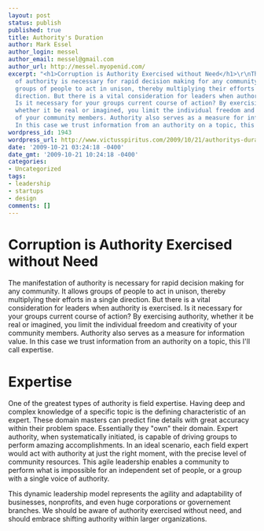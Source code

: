```yaml
---
layout: post
status: publish
published: true
title: Authority's Duration
author: Mark Essel
author_login: messel
author_email: messel@gmail.com
author_url: http://messel.myopenid.com/
excerpt: "<h1>Corruption is Authority Exercised without Need</h1>\r\nThe manifestation
  of authority is necessary for rapid decision making for any community. It allows
  groups of people to act in unison, thereby multiplying their efforts in a single
  direction. But there is a vital consideration for leaders when authority is exercised.
  Is it necessary for your groups current course of action? By exercising authority,
  whether it be real or imagined, you limit the individual freedom and creativity
  of your community members. Authority also serves as a measure for information value.
  In this case we trust information from an authority on a topic, this I'll call expertise."
wordpress_id: 1943
wordpress_url: http://www.victusspiritus.com/2009/10/21/authoritys-duration/
date: '2009-10-21 03:24:18 -0400'
date_gmt: '2009-10-21 10:24:18 -0400'
categories:
- Uncategorized
tags:
- leadership
- startups
- design
comments: []
---
```

<h1>Corruption is Authority Exercised without Need</h1>
<p>The manifestation of authority is necessary for rapid decision making for any community. It allows groups of people to act in unison, thereby multiplying their efforts in a single direction. But there is a vital consideration for leaders when authority is exercised. Is it necessary for your groups current course of action? By exercising authority, whether it be real or imagined, you limit the individual freedom and creativity of your community members. Authority also serves as a measure for information value. In this case we trust information from an authority on a topic, this I'll call expertise.<a id="more"></a><a id="more-1943"></a></p>
<h1>Expertise</h1>
<p>One of the greatest types of authority is field expertise. Having deep and complex knowledge of a specific topic is the defining characteristic of an expert. These domain masters can predict fine details with great accuracy within their problem space. Essentially they "own" their domain. Expert authority, when systematically initiated, is capable of driving groups to perform amazing accomplishments. In an ideal scenario, each field expert would act with authority at just the right moment, with the precise level of community resources. This agile leadership enables a community to perform what is impossible for an independent set of people, or a group with a single voice of authority.</p>
<p>This dynamic leadership model represents the agility and adaptability of businesses, nonprofits, and even huge corporations or governement branches. We should be aware of authority exercised without need, and should embrace shifting authority within larger organizations.</p>
